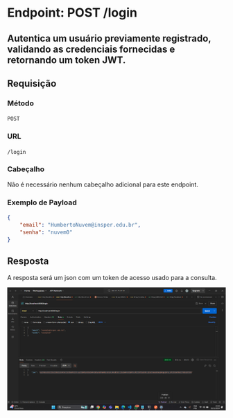 # Endpoint: POST /login

Autentica um usuário previamente registrado, validando as credenciais fornecidas e retornando um token JWT.
---

## **Requisição**

### **Método**
`POST`

### **URL**
`/login`

### **Cabeçalho**
Não é necessário nenhum cabeçalho adicional para este endpoint.

### **Exemplo de Payload**
```json
{
    "email": "HumbertoNuvem@insper.edu.br",
    "senha": "nuvem0"
}
```

## Resposta

A resposta será um json com um token de acesso usado para a consulta.

![Resultado Login](../img/login.png)